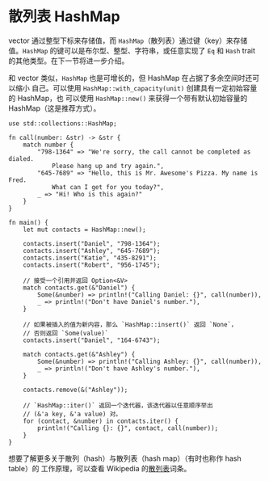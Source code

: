 # 散列表 HashMap

vector 通过整型下标来存储值，而 `HashMap`（散列表）通过键（key）来存储
值。`HashMap` 的键可以是布尔型、整型、字符串，或任意实现了 `Eq` 和 `Hash` trait
的其他类型。在下一节将进一步介绍。

和 vector 类似，`HashMap` 也是可增长的，但 HashMap 在占据了多余空间时还可以缩小
自己。可以使用 `HashMap::with_capacity(unit)` 创建具有一定初始容量的 HashMap，也
可以使用 `HashMap::new()` 来获得一个带有默认初始容量的 HashMap（这是推荐方式）。

```rust,editable
use std::collections::HashMap;

fn call(number: &str) -> &str {
    match number {
        "798-1364" => "We're sorry, the call cannot be completed as dialed. 
            Please hang up and try again.",
        "645-7689" => "Hello, this is Mr. Awesome's Pizza. My name is Fred.
            What can I get for you today?",
        _ => "Hi! Who is this again?"
    }
}

fn main() { 
    let mut contacts = HashMap::new();

    contacts.insert("Daniel", "798-1364");
    contacts.insert("Ashley", "645-7689");
    contacts.insert("Katie", "435-8291");
    contacts.insert("Robert", "956-1745");

    // 接受一个引用并返回 Option<&V>
    match contacts.get(&"Daniel") {
        Some(&number) => println!("Calling Daniel: {}", call(number)),
        _ => println!("Don't have Daniel's number."),
    }

    // 如果被插入的值为新内容，那么 `HashMap::insert()` 返回 `None`，
    // 否则返回 `Some(value)`
    contacts.insert("Daniel", "164-6743");

    match contacts.get(&"Ashley") {
        Some(&number) => println!("Calling Ashley: {}", call(number)),
        _ => println!("Don't have Ashley's number."),
    }

    contacts.remove(&("Ashley")); 

    // `HashMap::iter()` 返回一个迭代器，该迭代器以任意顺序举出
    // (&'a key, &'a value) 对。
    for (contact, &number) in contacts.iter() {
        println!("Calling {}: {}", contact, call(number)); 
    }
}
```

想要了解更多关于散列（hash）与散列表（hash map）（有时也称作 hash table）的
工作原理，可以查看 Wikipedia 的[散列表][wiki-hash]词条。

[wiki-hash]: https://en.wikipedia.org/wiki/Hash_table

